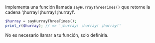 
Implementa una función llamada `sayHurrayThreeTimes()` que retorne la cadena '¡hurray! ¡hurray! ¡hurray!'.

```php
$hurray = sayHurrayThreeTimes();
print_r($hurray); // => '¡hurray! ¡hurray! ¡hurray!'
```

No es necesario llamar a tu función, solo definirla.
